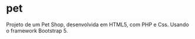 # pet
Projeto de um Pet Shop, desenvolvida em HTML5, com PHP e Css. Usando o framework Bootstrap 5.
